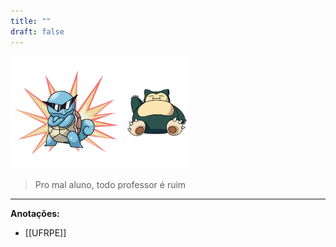 ```yaml
---
title: ""
draft: false
---
```


<img src="./squirtle.png" height="180px" />
<img src="./snorlax.png" height="180px" />

> Pro mal aluno, todo professor é ruim

---

**Anotações:**

- [[UFRPE]]
